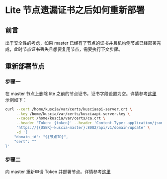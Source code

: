 # Lite 节点遗漏证书之后如何重新部署

## 前言

出于安全性的考虑，如果 master 已经有了节点的证书并且机构侧节点已经部署完成，此时节点证书丢失且想要复用节点，需要执行下文步骤。

## 重新部署节点

### 步骤一
在 master 节点上删除 lite 之前的节点证书，证书字段设置为空。详情参考[这里](../../reference/apis/domain_cn.md#update-domain)
示例如下：
```bash
curl --cert /home/kuscia/var/certs/kusciaapi-server.crt \
     --key /home/kuscia/var/certs/kusciaapi-server.key \
     --cacert /home/kuscia/var/certs/ca.crt \
     --header 'Token: {token}' --header 'Content-Type: application/json' \
     'https://{{USER}-kuscia-master}:8082/api/v1/domain/update' \
     -d '{
    "domain_id": "${节点ID}",
    "cert": ""
}'
```

### 步骤二
向 master 重新申请 Token 并部署节点。详情参考[这里](../../deployment/Docker_deployment_kuscia/deploy_master_lite_cn.md#lite-alice)